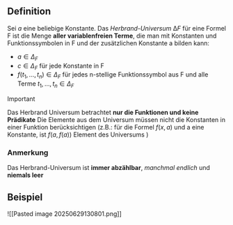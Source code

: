 ## Definition
Sei $a$ eine beliebige Konstante. Das *Herbrand-Universum* $∆F$ für eine Formel F ist die
Menge **aller variablenfreien Terme**, die man mit Konstanten und Funktionssymbolen in
F und der zusätzlichen Konstante a bilden kann:
- $a \in \Delta_{F}$
- $c \in \Delta_{F}$ für jede Konstante in F
- $f(t_{1},\dots ,t_{n}) \in \Delta_{F}$ für jedes n-stellige Funktionssymbol aus F und alle Terme $t_{1},\dots ,t_{n} \in \Delta_{F}$

>[!Important]
>Das Herbrand Universum betrachtet **nur die Funktionen und keine Prädikate** 
>Die Elemente aus dem Universum müssen nicht die Konstanten in einer Funktion berücksichtigen (z.B.: für die Formel $f(x,a)$ und a eine Konstante, ist $f(a,f(a))$ Element des Universums )

### Anmerkung 
Das Herbrand-Universum ist **immer abzählbar**, *manchmal endlich* und
**niemals leer**


## Beispiel
![[Pasted image 20250629130801.png]]